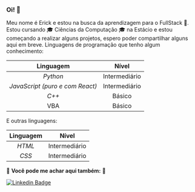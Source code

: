 ### Oi! 👋

Meu nome é Erick e estou na busca da aprendizagem para o FullStack 📝. Estou cursando 🎓 Ciências da Computação 🎓 na Estácio e estou começando a realizar alguns projetos, espero poder compartilhar alguns aqui em breve. Linguagens de programação que tenho algum conhecimento:

| Linguagem                       | Nível         |
| :-----------------------------: | :-----------: |
| _Python_                        | Intermediário |
| _JavaScript (puro e com React)_ | Intermediário |
| _C++_                           | Básico        |
| VBA                             | Básico        |

E outras linguagens:

| Linguagem                       | Nível         |
| :-----------------------------: | :-----------: |
| _HTML_                          | Intermediário |
| _CSS_                           | Intermediário |

🔽 **__Você pode me achar aqui também:__** 🔽

[![Linkedin Badge](https://img.shields.io/badge/-LinkedIn-blue?style=flat-square&logo=Linkedin&logoColor=white&link=https://www.linkedin.com/in/erickmenezes/)](https://www.linkedin.com/in/erickmenezes/)
